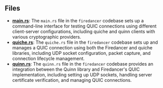 
## Files
- **[main.rs](src/main.rs.driver.md)**: The `main.rs` file in the `firedancer` codebase sets up a command-line interface for testing QUIC connections using different client-server configurations, including quiche and quinn clients with various cryptographic providers.
- **[quiche.rs](src/quiche.rs.driver.md)**: The `quiche.rs` file in the `firedancer` codebase sets up and manages a QUIC connection using both the Firedancer and quiche libraries, including UDP socket configuration, packet capture, and connection lifecycle management.
- **[quinn.rs](src/quinn.rs.driver.md)**: The `quinn.rs` file in the `firedancer` codebase provides an integration between the Quinn library and Firedancer's QUIC implementation, including setting up UDP sockets, handling server certificate verification, and managing QUIC connections.
